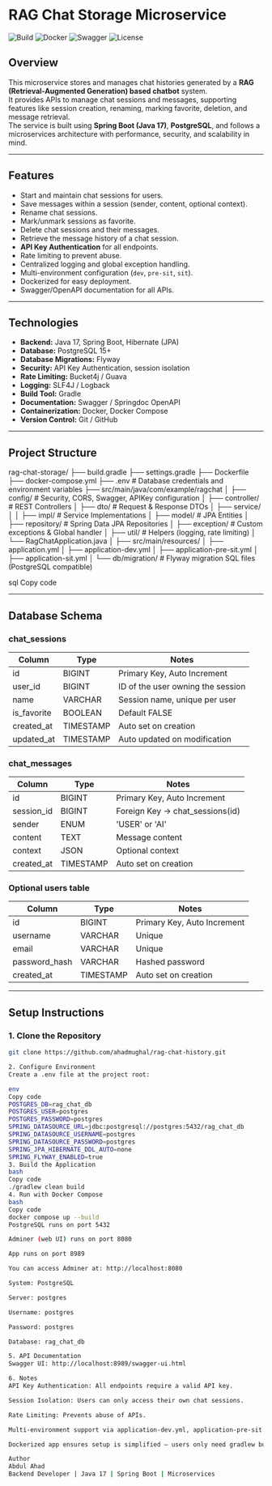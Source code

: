 # RAG Chat Storage Microservice

![Build](https://img.shields.io/badge/build-passing-brightgreen)
![Docker](https://img.shields.io/badge/docker-ready-blue)
![Swagger](https://img.shields.io/badge/swagger-documented-orange)
![License](https://img.shields.io/badge/license-MIT-lightgrey)

## Overview
This microservice stores and manages chat histories generated by a **RAG (Retrieval-Augmented Generation) based chatbot** system.  
It provides APIs to manage chat sessions and messages, supporting features like session creation, renaming, marking favorite, deletion, and message retrieval.  
The service is built using **Spring Boot (Java 17)**, **PostgreSQL**, and follows a microservices architecture with performance, security, and scalability in mind.

---

## Features
- Start and maintain chat sessions for users.
- Save messages within a session (sender, content, optional context).
- Rename chat sessions.
- Mark/unmark sessions as favorite.
- Delete chat sessions and their messages.
- Retrieve the message history of a chat session.
- **API Key Authentication** for all endpoints.
- Rate limiting to prevent abuse.
- Centralized logging and global exception handling.
- Multi-environment configuration (`dev`, `pre-sit`, `sit`).
- Dockerized for easy deployment.
- Swagger/OpenAPI documentation for all APIs.

---

## Technologies
- **Backend:** Java 17, Spring Boot, Hibernate (JPA)
- **Database:** PostgreSQL 15+
- **Database Migrations:** Flyway
- **Security:** API Key Authentication, session isolation
- **Rate Limiting:** Bucket4j / Guava
- **Logging:** SLF4J / Logback
- **Build Tool:** Gradle
- **Documentation:** Swagger / Springdoc OpenAPI
- **Containerization:** Docker, Docker Compose
- **Version Control:** Git / GitHub

---

## Project Structure

rag-chat-storage/
├── build.gradle
├── settings.gradle
├── Dockerfile
├── docker-compose.yml
├── .env # Database credentials and environment variables
├── src/main/java/com/example/ragchat
│ ├── config/ # Security, CORS, Swagger, APIKey configuration
│ ├── controller/ # REST Controllers
│ ├── dto/ # Request & Response DTOs
│ ├── service/
│ │ ├── impl/ # Service Implementations
│ ├── model/ # JPA Entities
│ ├── repository/ # Spring Data JPA Repositories
│ ├── exception/ # Custom exceptions & Global handler
│ ├── util/ # Helpers (logging, rate limiting)
│ └── RagChatApplication.java
│
├── src/main/resources/
│ ├── application.yml
│ ├── application-dev.yml
│ ├── application-pre-sit.yml
│ ├── application-sit.yml
│ └── db/migration/ # Flyway migration SQL files (PostgreSQL compatible)

sql
Copy code

---

## Database Schema

### chat_sessions
| Column      | Type      | Notes                               |
|------------|-----------|------------------------------------|
| id         | BIGINT    | Primary Key, Auto Increment        |
| user_id    | BIGINT    | ID of the user owning the session |
| name       | VARCHAR   | Session name, unique per user      |
| is_favorite| BOOLEAN   | Default FALSE                      |
| created_at | TIMESTAMP | Auto set on creation               |
| updated_at | TIMESTAMP | Auto updated on modification       |

### chat_messages
| Column      | Type       | Notes                               |
|------------|------------|------------------------------------|
| id         | BIGINT     | Primary Key, Auto Increment        |
| session_id | BIGINT     | Foreign Key → chat_sessions(id)    |
| sender     | ENUM       | 'USER' or 'AI'                     |
| content    | TEXT       | Message content                     |
| context    | JSON       | Optional context                     |
| created_at | TIMESTAMP  | Auto set on creation                |

### Optional users table
| Column        | Type       | Notes                         |
|---------------|------------|-------------------------------|
| id            | BIGINT     | Primary Key, Auto Increment  |
| username      | VARCHAR    | Unique                       |
| email         | VARCHAR    | Unique                       |
| password_hash | VARCHAR    | Hashed password              |
| created_at    | TIMESTAMP  | Auto set on creation         |

---

## Setup Instructions

### 1. Clone the Repository
```bash
git clone https://github.com/ahadmughal/rag-chat-history.git

2. Configure Environment
Create a .env file at the project root:

env
Copy code
POSTGRES_DB=rag_chat_db
POSTGRES_USER=postgres
POSTGRES_PASSWORD=postgres
SPRING_DATASOURCE_URL=jdbc:postgresql://postgres:5432/rag_chat_db
SPRING_DATASOURCE_USERNAME=postgres
SPRING_DATASOURCE_PASSWORD=postgres
SPRING_JPA_HIBERNATE_DDL_AUTO=none
SPRING_FLYWAY_ENABLED=true
3. Build the Application
bash
Copy code
./gradlew clean build
4. Run with Docker Compose
bash
Copy code
docker compose up --build
PostgreSQL runs on port 5432

Adminer (web UI) runs on port 8080

App runs on port 8989

You can access Adminer at: http://localhost:8080

System: PostgreSQL

Server: postgres

Username: postgres

Password: postgres

Database: rag_chat_db

5. API Documentation
Swagger UI: http://localhost:8989/swagger-ui.html

6. Notes
API Key Authentication: All endpoints require a valid API key.

Session Isolation: Users can only access their own chat sessions.

Rate Limiting: Prevents abuse of APIs.

Multi-environment support via application-dev.yml, application-pre-sit.yml, application-sit.yml.

Dockerized app ensures setup is simplified — users only need gradlew build and docker compose up --build.

Author
Abdul Ahad
Backend Developer | Java 17 | Spring Boot | Microservices